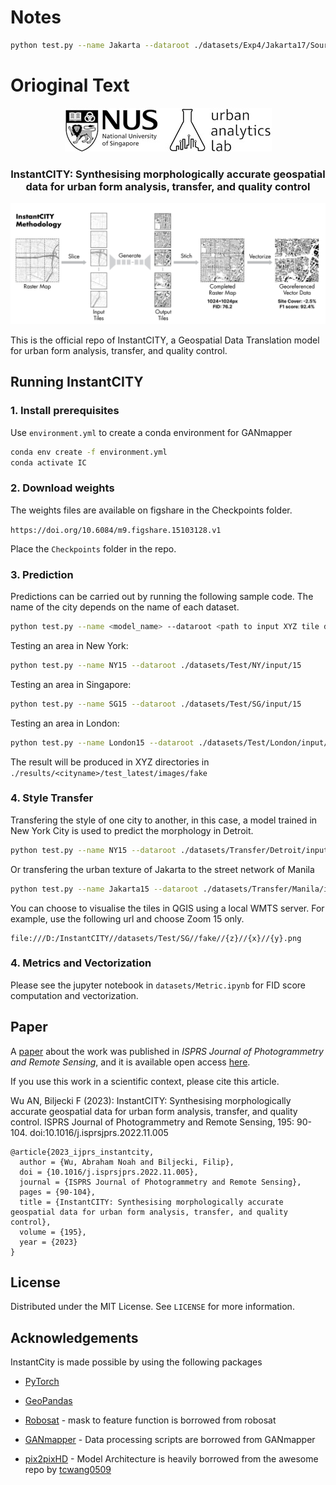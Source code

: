 # Notes

 ```sh
python test.py --name Jakarta --dataroot ./datasets/Exp4/Jakarta17/Source/17 --gpu_ids -1
  ```



# Orioginal Text

<p align="center">
  <a href="https://ual.sg/">
    <img src="images/logo.jpg" alt="Logo">
  </a>
  <h3 align="center">InstantCITY: Synthesising morphologically accurate geospatial data for urban form analysis, transfer, and quality control</h3>
  <a >
    <img src="images/Pipeline.png" alt="Logo">
  </a>
</p>

This is the official repo of InstantCITY, a Geospatial Data Translation model for urban form analysis, transfer, and quality control.

## Running InstantCITY 

### 1. Install prerequisites

Use `environment.yml` to create a conda environment for GANmapper

  ```sh
  conda env create -f environment.yml
  conda activate IC
  ```

### 2. Download weights
The weights files are available on figshare in the Checkpoints folder.

```https://doi.org/10.6084/m9.figshare.15103128.v1```

Place the `Checkpoints` folder in the repo.
### 3. Prediction
Predictions can be carried out by running the following sample code. The name of the city depends on the name of each dataset.

 ```sh
 python test.py --name <model_name> --dataroot <path to input XYZ tile dir with street networks> 
  ```

Testing an area in New York:
 ```sh
 python test.py --name NY15 --dataroot ./datasets/Test/NY/input/15 
  ```

Testing an area in Singapore:
 ```sh
python test.py --name SG15 --dataroot ./datasets/Test/SG/input/15 
  ```

Testing an area in London:
 ```sh
python test.py --name London15 --dataroot ./datasets/Test/London/input/15 
  ```

The result will be produced in XYZ directories in `./results/<cityname>/test_latest/images/fake`

### 4. Style Transfer
Transfering the style of one city to another, in this case, a model trained in New York City is used to predict the morphology in Detroit.
 ```sh
python test.py --name NY15 --dataroot ./datasets/Transfer/Detroit/input/15
  ```

Or transfering the urban texture of Jakarta to the street network of Manila

 ```sh
python test.py --name Jakarta15 --dataroot ./datasets/Transfer/Manila/input/15
  ```

You can choose to visualise the tiles in QGIS using a local WMTS server.
For example, use the following url and choose Zoom 15 only.
```
file:///D:/InstantCITY//datasets/Test/SG//fake//{z}//{x}//{y}.png
```

### 4. Metrics and Vectorization

Please see the jupyter notebook in `datasets/Metric.ipynb` for FID score computation and vectorization.

## Paper

A [paper](https://doi.org/10.1016/j.isprsjprs.2022.11.005) about the work was published in _ISPRS Journal of Photogrammetry and Remote Sensing_, and it is available open access [here](https://ual.sg/publication/2023-ijprs-instantcity/2023-ijprs-instantcity.pdf).

If you use this work in a scientific context, please cite this article.

Wu AN, Biljecki F (2023): InstantCITY: Synthesising morphologically accurate geospatial data for urban form analysis, transfer, and quality control. ISPRS Journal of Photogrammetry and Remote Sensing, 195: 90-104. doi:10.1016/j.isprsjprs.2022.11.005

```
@article{2023_ijprs_instantcity,
  author = {Wu, Abraham Noah and Biljecki, Filip},
  doi = {10.1016/j.isprsjprs.2022.11.005},
  journal = {ISPRS Journal of Photogrammetry and Remote Sensing},
  pages = {90-104},
  title = {InstantCITY: Synthesising morphologically accurate geospatial data for urban form analysis, transfer, and quality control},
  volume = {195},
  year = {2023}
}
```

## License

Distributed under the MIT License. See `LICENSE` for more information.

<!-- ## Citation

If you like this work and would like to use it in a scientific context, please cite this article.
```
@misc{wu2021ganmapper,
      title={GANmapper: geographical content filling}, 
      author={Abraham Noah Wu and Filip Biljecki},
      year={2021},
      eprint={2108.04232},
      archivePrefix={arXiv},
      primaryClass={cs.CV}
}
``` -->

## Acknowledgements

InstantCity is made possible by using the following packages

* [PyTorch](https://pytorch.org/)
* [GeoPandas](https://geopandas.org/)
* [Robosat](https://github.com/mapbox/robosat) - 
 mask to feature function is borrowed from robosat
* [GANmapper](https://github.com/ualsg/GANmapper) - 
Data processing scripts are borrowed from GANmapper

* [pix2pixHD](https://github.com/NVIDIA/pix2pixHD) - 
Model Architecture is heavily borrowed from the awesome repo by [tcwang0509](https://github.com/tcwang0509)